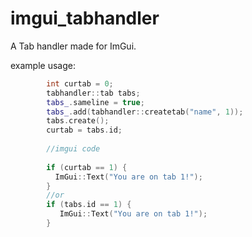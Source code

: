 # imgui_tabhandler
A Tab handler made for ImGui.

example usage: 
```cpp
        int curtab = 0;
        tabhandler::tab tabs;
        tabs_.sameline = true;
        tabs_.add(tabhandler::createtab("name", 1));
        tabs.create();
        curtab = tabs.id;
        
        //imgui code
        
        if (curtab == 1) { 
          ImGui::Text("You are on tab 1!");
        }
        //or
        if (tabs.id == 1) {
           ImGui::Text("You are on tab 1!");
        }
     
```
